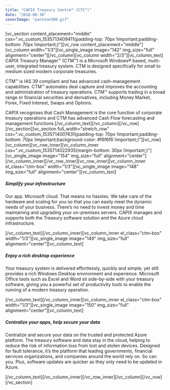 ```yaml
---
title: "CAPIX Treasury Centre™ (CTC™)"
date: "2018-08-30"
coverImage: "pantone300.gif"
---
```


\[vc\_section content\_placement="middle" css=".vc\_custom\_1535713409411{padding-top: 70px !important;padding-bottom: 70px !important;}"\]\[vc\_row content\_placement="middle"\]\[vc\_column width="1/3"\]\[vc\_single\_image image="142" img\_size="full" alignment="center"\]\[/vc\_column\]\[vc\_column width="2/3"\]\[vc\_column\_text\]​CAPIX Treasury Manager™ (CTM™) is a Microsoft Windows® based, m​ulti-user, integrated treasury system. CTM is designed specifically for small to medium sized modern corporate treasuries.

CTM™ is IAS 39 compliant and has advanced cash-management capabilities. CTM™ automates deal capture and improves the accounting and administration of treasury operations. CTM™ supports trading in a broad range or financial securities and derivatives, including Money Market, Forex, Fixed Inte​rest, Swaps and Options.

CAPIX recognises that Cash Management is the core function of corporate treasury operations and CTM has advanced Cash Flow forecasting and management functions.\[/vc\_column\_text\]\[/vc\_column\]\[/vc\_row\]\[/vc\_section\]\[vc\_section full\_width="stretch\_row" css=".vc\_custom\_1535714007631{padding-top: 70px !important;padding-bottom: 70px !important;background-color: #f6f6f6 !important;}"\]\[vc\_row\]\[vc\_column\]\[vc\_row\_inner\]\[vc\_column\_inner css=".vc\_custom\_1535714022935{margin-bottom: 30px !important;}"\]\[vc\_single\_image image="154" img\_size="full" alignment="center"\]\[/vc\_column\_inner\]\[/vc\_row\_inner\]\[vc\_row\_inner\]\[vc\_column\_inner el\_class="ctm-box" width="1/3"\]\[vc\_single\_image image="148" img\_size="full" alignment="center"\]\[vc\_column\_text\]

##### Simplify your infrastructure

Our app. Microsoft cloud. That means no hassles. We take care of the hardware and scaling for you so that you can easily meet the dynamic needs of your business. There’s no need to invest money and time maintaining and upgrading your on-premises servers. CAPIX manages and supports both the Treasury software solution and the Azure cloud infrastructure.

\[/vc\_column\_text\]\[/vc\_column\_inner\]\[vc\_column\_inner el\_class="ctm-box" width="1/3"\]\[vc\_single\_image image="149" img\_size="full" alignment="center"\]\[vc\_column\_text\]

##### Enjoy a rich desktop experience

Your treasury system is delivered effortlessly, quickly and simple; yet still provides a rich Windows Desktop environment and experience. Microsoft Office tools such as Excel and Word sit side-by-side with your treasury software, giving you a powerful set of productivity tools to enable the running of a modern treasury operation.

\[/vc\_column\_text\]\[/vc\_column\_inner\]\[vc\_column\_inner el\_class="ctm-box" width="1/3"\]\[vc\_single\_image image="150" img\_size="full" alignment="center"\]\[vc\_column\_text\]

##### Centralize your apps, help secure your data

Centralize and secure your data on the trusted and protected Azure platform. The treasury software and data stay in the cloud, helping to reduce the risk of information loss from lost and stolen devices. Designed for fault tolerance, it’s the platform that leading governments, financial services organizations, and companies around the world rely on. So can you. Plus, software updates are quicker as they only need to be updated in Azure.

\[/vc\_column\_text\]\[/vc\_column\_inner\]\[/vc\_row\_inner\]\[/vc\_column\]\[/vc\_row\]\[/vc\_section\]
